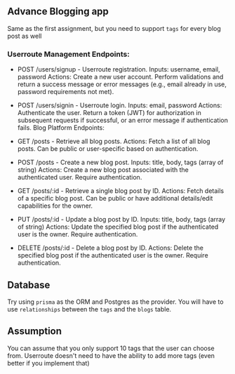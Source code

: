 
## Advance Blogging app
Same as the first assignment, but you need to support `tags` for every blog post as well

### Userroute Management Endpoints:
 - POST /users/signup - Userroute registration.
Inputs: username, email, password
Actions: Create a new user account. Perform validations and return a success message or error messages (e.g., email already in use, password requirements not met).

 - POST /users/signin - Userroute login.
Inputs: email, password
Actions: Authenticate the user. Return a token (JWT) for authorization in subsequent requests if successful, or an error message if authentication fails.
Blog Platform Endpoints:

 - GET /posts - Retrieve all blog posts.
Actions: Fetch a list of all blog posts. Can be public or user-specific based on authentication.

 - POST /posts - Create a new blog post.
Inputs: title, body, tags (array of string)
Actions: Create a new blog post associated with the authenticated user. Require authentication.

 - GET /posts/:id - Retrieve a single blog post by ID.
Actions: Fetch details of a specific blog post. Can be public or have additional details/edit capabilities for the owner.

 - PUT /posts/:id - Update a blog post by ID.
Inputs: title, body, tags (array of string)
Actions: Update the specified blog post if the authenticated user is the owner. Require authentication.

 - DELETE /posts/:id - Delete a blog post by ID.
Actions: Delete the specified blog post if the authenticated user is the owner. Require authentication.

## Database
Try using `prisma` as the ORM and Postgres as the provider. You will have to use `relationships` between the `tags` and the `blogs` table. 

## Assumption
You can assume that you only support 10 tags that the user can choose from. Userroute doesn't need to have the ability to add more tags (even better if you implement that)